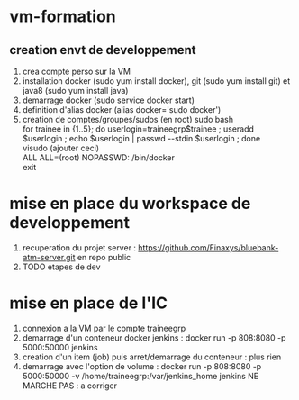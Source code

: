 # vm-formation

## creation envt de developpement
1. crea compte perso sur la VM
2. installation docker (sudo yum install docker), git (sudo yum install git) et java8 (sudo yum install java)
3. demarrage docker (sudo service docker start)
4. definition d'alias docker (alias docker='sudo docker')
5. creation de comptes/groupes/sudos (en root)
sudo bash  
for trainee in {1..5}; do userlogin=traineegrp$trainee ; useradd $userlogin ; echo $userlogin | passwd --stdin $userlogin ; done  
visudo (ajouter ceci)  
  ALL ALL=(root) NOPASSWD: /bin/docker  
exit  
  
# mise en place du workspace de developpement
1. recuperation du projet server : https://github.com/Finaxys/bluebank-atm-server.git en repo public
2. TODO etapes de dev

# mise en place de l'IC
1. connexion a la VM par le compte traineegrp<ID>
2. demarrage d'un conteneur docker jenkins : docker run -p 808<ID>:8080 -p 5000<ID>:50000 jenkins
3. creation d'un item (job) puis arret/demarrage du conteneur : plus rien
4. demarrage avec l'option de volume : docker run -p 808<ID>:8080 -p 5000<ID>:50000 -v /home/traineegrp<ID>:/var/jenkins_home jenkins 
NE MARCHE PAS : a  corriger
